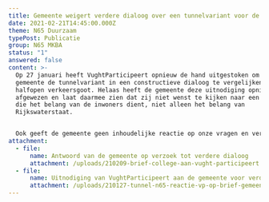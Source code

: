 ```yaml
---
title: Gemeente weigert verdere dialoog over een tunnelvariant voor de N65
date: 2021-02-21T14:45:00.000Z
theme: N65 Duurzaam
typePost: Publicatie
group: N65 MKBA
status: "1"
answered: false
content: >-
  Op 27 januari heeft VughtParticipeert opnieuw de hand uitgestoken om met de
  gemeente de tunnelvariant in een constructieve dialoog te vergelijken met de
  halfopen verkeersgoot. Helaas heeft de gemeente deze uitnodiging opnieuw
  afgewezen en laat daarmee zien dat zij niet wenst te kijken naar een variant
  die het belang van de inwoners dient, niet alleen het belang van
  Rijkswaterstaat.


  Ook geeft de gemeente geen inhoudelijke reactie op onze vragen en verwijst naar enkele onvolkomenheden in de calculatie van de Lunettentunnel. In een contructieve dialoog hadden wij deze onvolkomenheden kunnen kwantificeren en vergelijken met de voordelen van de tunnelvariant wat betreft leefbaarheid en gezondheidswinst tegenover de calculatie van de gemeente waarin verzuimd is de kosten voor het aanpassen van het onderliggend wegennet en de kosten die gemaakt worden voor de N65 als onderdeel van project PHS (Programma Hoogfrequent Spoor) te betrekken.
attachment:
  - file:
      name: Antwoord van de gemeente op verzoek tot verdere dialoog
      attachment: /uploads/210209-brief-college-aan-vught-participeert.pdf
  - file:
      name: Uitnodiging van VughtParticipeert aan de gemeente voor verdere dialoog
      attachment: /uploads/210127-tunnel-n65-reactie-vp-op-brief-gemeente-dd-12-januari.vs10.pdf
---
```

